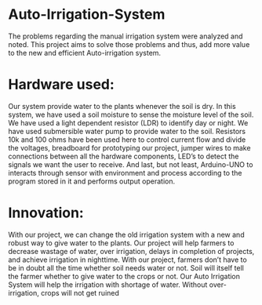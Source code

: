 # Auto-Irrigation-System
The problems regarding the manual irrigation system were  analyzed and noted. This project aims to solve those problems and thus, add  more value to the new and efficient Auto-irrigation system. 

# Hardware used:
Our system provide water to the plants whenever the soil is dry. In this system, 
we have used a soil moisture to sense the moisture level of the soil. We have 
used a light dependent resistor (LDR) to identify day or night. We have used 
submersible water pump to provide water to the soil. Resistors 10k and 100 
ohms have been used here to control current flow and divide the voltages, 
breadboard for prototyping our project, jumper wires to make connections 
between all the hardware components, LED’s to detect the signals we want the 
user to receive. And last, but not least, Arduino-UNO to interacts through sensor 
with environment and process according to the program stored in it and performs 
output operation.

# Innovation: 
With our project, we can change the old irrigation system with a new and robust 
way to give water to the plants. Our project will help farmers to decrease 
wastage of water, over irrigation, delays in completion of projects, and achieve
irrigation in nighttime.
With our project, farmers don’t have to be in doubt all the time whether soil 
needs water or not. Soil will itself tell the farmer whether to give water to the 
crops or not.
Our Auto Irrigation System will help the irrigation with shortage of water. 
Without over-irrigation, crops will not get ruined

